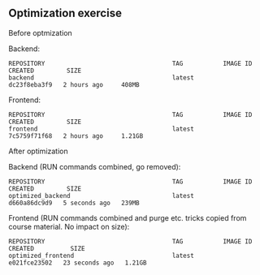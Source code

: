 ## Optimization exercise

Before optmization

Backend:
````
REPOSITORY                                   TAG           IMAGE ID       CREATED         SIZE
backend                                      latest        dc23f8eba3f9   2 hours ago     408MB
````

Frontend:
````
REPOSITORY                                   TAG           IMAGE ID       CREATED         SIZE
frontend                                     latest        7c5759f71f68   2 hours ago     1.21GB
````


After optimization

Backend (RUN commands combined, go removed):
````
REPOSITORY                                   TAG           IMAGE ID       CREATED         SIZE
optimized_backend                            latest        d660a86dc9d9   5 seconds ago   239MB
````
Frontend (RUN commands combined and purge etc. tricks copied from course material. No impact on size):
````
REPOSITORY                                   TAG           IMAGE ID       CREATED          SIZE
optimized_frontend                           latest        e021fce23502   23 seconds ago   1.21GB
````



